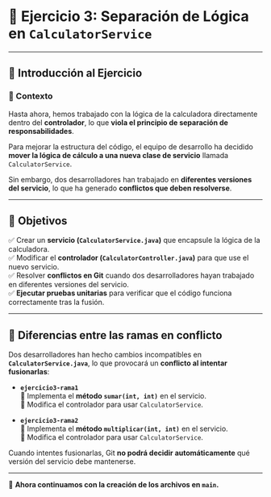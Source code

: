 # 🚀 **Ejercicio 3: Separación de Lógica en `CalculatorService`**

---

## **📜 Introducción al Ejercicio**

### **📌 Contexto**
Hasta ahora, hemos trabajado con la lógica de la calculadora directamente dentro del **controlador**, lo que **viola el principio de separación de responsabilidades**.

Para mejorar la estructura del código, el equipo de desarrollo ha decidido **mover la lógica de cálculo a una nueva clase de servicio** llamada `CalculatorService`.

Sin embargo, dos desarrolladores han trabajado en **diferentes versiones del servicio**, lo que ha generado **conflictos que deben resolverse**.

---

## **🎯 Objetivos**
✅ Crear un **servicio (`CalculatorService.java`)** que encapsule la lógica de la calculadora.  
✅ Modificar el **controlador (`CalculatorController.java`)** para que use el nuevo servicio.  
✅ Resolver **conflictos en Git** cuando dos desarrolladores hayan trabajado en diferentes versiones del servicio.  
✅ **Ejecutar pruebas unitarias** para verificar que el código funciona correctamente tras la fusión.

---

## **🔀 Diferencias entre las ramas en conflicto**
Dos desarrolladores han hecho cambios incompatibles en **`CalculatorService.java`**, lo que provocará un **conflicto al intentar fusionarlas**:

- **`ejercicio3-rama1`**  
  🔹 Implementa el **método `sumar(int, int)`** en el servicio.  
  🔹 Modifica el controlador para usar `CalculatorService`.

- **`ejercicio3-rama2`**  
  🔹 Implementa el **método `multiplicar(int, int)`** en el servicio.  
  🔹 Modifica el controlador para usar `CalculatorService`.

Cuando intentes fusionarlas, Git **no podrá decidir automáticamente** qué versión del servicio debe mantenerse.

---

📌 **Ahora continuamos con la creación de los archivos en `main`.**  